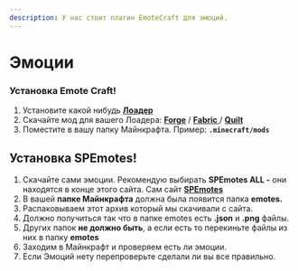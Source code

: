 ```yaml
---
description: У нас стоит плагин EmoteCraft для эмоций.
---
```


# Эмоции

### Установка Emote Craft!

1. Установите какой нибудь [**Лоадер**](./)
2. Скачайте мод для вашего Лоадера: [**Forge**](https://modrinth.com/mod/emotecraft/changelog?l=forge) / [**Fabric**](https://modrinth.com/mod/emotecraft/changelog?l=fabric)[ ](https://modrinth.com/mod/replaymod/changelog?l=fabric\&g=1.19.3)/ [**Quilt**](https://modrinth.com/mod/emotecraft/changelog?l=fabric)
3. Поместите в вашу папку Майнкрафта. Пример: **`.minecraft/mods`**

## Установка SPEmotes!

1. Скачайте сами эмоции. Рекомендую выбирать **SPEmotes ALL -** они находятся в конце этого сайта. Сам сайт [**SPEmotes**](https://docs.google.com/document/d/1mIh0roUFZ3xiROibgymcMNu6nrD6hrXF18rTmp0SkB4/edit)
2. В вашей **папке Майнкрафта** должна была появится папка **emotes.**
3. Распаковываем этот архив который мы скачивали с сайта.
4. Должно получиться так что в папке emotes есть **.json** и **.png** файлы.
5. Других папок **не должно быть**, а если есть то перекиньте файлы из них в папку **emotes**
6. Заходим в Майнкрафт и проверяем есть ли эмоции.
7. Если Эмоций нету перепроверьте сделали ли вы все правильно.
